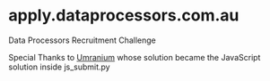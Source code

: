 # apply.dataprocessors.com.au
Data Processors Recruitment Challenge

Special Thanks to [Umranium](https://github.com/umranium) whose solution became the JavaScript solution inside js_submit.py
